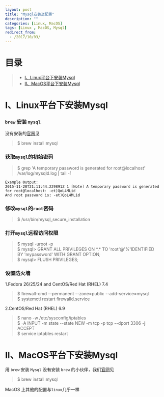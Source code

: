 ```yaml
---
layout: post
title: "Mysql安装及配置"
description: ""
categories: [Linux, MacOS]
tags: [Linux , MacOS, Mysql]
redirect_from:
  - /2017/10/03/
---
```


# 目录  

> * [I、Linux平台下安装Mysql](#one)  
> * [II、MacOS平台下安装Mysql](#two)  


<a name="one"></a>

# I、Linux平台下安装Mysql  

### `brew` 安装 `mysql`  

没有安装的[官网](https://brew.sh/index_zh-cn)见  

> $ brew install mysql  

### 获取`mysql`的初始密码  

> $ grep 'A temporary password is generated for root@localhost' /var/log/mysqld.log \| tail -1  

~~~
Example Output:
2015-11-20T21:11:44.229891Z 1 [Note] A temporary password is generated for root@localhost: -et)QoL4MLid
And root password is: -et)QoL4MLid
~~~

### 修改`mysql`的`root`密码  

> $ /usr/bin/mysql_secure_installation  

### 打开`mysql`远程访问权限  

> $ mysql -uroot -p  
> $ mysql> GRANT ALL PRIVILEGES ON \*.\* TO 'root'@'%'IDENTIFIED BY 'mypassword' WITH GRANT OPTION;   
> $ mysql> FLUSH PRIVILEGES;  

### 设置防火墙  

1.Fedora 26/25/24 and CentOS/Red Hat (RHEL) 7.4  

> $ firewall-cmd \-\-permanent \-\-zone=public \-\-add-service=mysql  
> $ systemctl restart firewalld.service  

2.CentOS/Red Hat (RHEL) 6.9  

> $ nano -w /etc/sysconfig/iptables  
> $ -A INPUT -m state \-\-state NEW -m tcp -p tcp \-\-dport 3306 -j ACCEPT  
> $ service iptables restart  


<a name="two"></a>

# II、MacOS平台下安装Mysql  

用 `brew` 安装 `Mysql` 没有安装 `brew` 的小伙伴，我们[官网](https://brew.sh/index_zh-cn)见  

> $ brew install mysql  

MacOS 上其他的配置与`linux`几乎一样  

